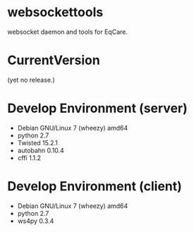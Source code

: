 # websockettools
websocket daemon and tools for EqCare.

# CurrentVersion
(yet no release.)

# Develop Environment (server)
- Debian GNU/Linux 7 (wheezy) amd64
- python 2.7
- Twisted 15.2.1
- autobahn 0.10.4
- cffi 1.1.2

# Develop Environment (client)
- Debian GNU/Linux 7 (wheezy) amd64
- python 2.7
- ws4py 0.3.4
